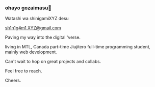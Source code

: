 ### ohayo gozaimasu👋 

Watashi wa shinigamiXYZ desu

sh1n1g4m1.XYZ@gmail.com

Paving my way into the digital 'verse.

living in MTL, Canada part-time Jiujitero full-time programming student, mainly web development.

Can't wait to hop on great projects and collabs.

Feel free to reach.

Cheers.
